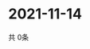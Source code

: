 # 2021-11-14
  共 0条

  <!-- BEGIN -->
  <!-- 最后更新时间Sun Nov 14 2021 18:04:47 GMT+0000 (Coordinated Universal Time) -->
  
  <!-- END -->
  
  